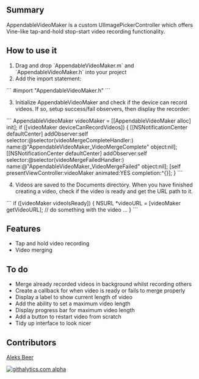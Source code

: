 ## Summary


AppendableVideoMaker is a custom UIImagePickerController which offers Vine-like tap-and-hold stop-start video recording functionality.</p>


## How to use it

<ol>
<li>Drag and drop `AppendableVideoMaker.m` and `AppendableVideoMaker.h` into your project</li>
<li>Add the import statement:</li>
</ol>
```
#import "AppendableVideoMaker.h"
```
<ol start="3">
<li>Initialize AppendableVideoMaker and check if the device can record videos. If so, setup success/fail observers, then display the recorder:</li>
</ol>
```
AppendableVideoMaker videoMaker = [[AppendableVideoMaker alloc] init];
if ([videoMaker deviceCanRecordVideos])
{
	[[NSNotificationCenter defaultCenter] addObserver:self
                                             selector:@selector(videoMergeCompleteHandler:)
                                           		 name:@"AppendableVideoMaker_VideoMergeComplete"
                                           	   object:nil];
	[[NSNotificationCenter defaultCenter] addObserver:self
                                             selector:@selector(videoMergeFailedHandler:)
                                           		 name:@"AppendableVideoMaker_VideoMergeFailed"
                                           	   object:nil];
	[self presentViewController:videoMaker animated:YES completion:^{}];
}
```
<ol start="4">
<li>Videos are saved to the Documents directory. When you have finished creating a video, check if the video is ready and get the URL path to it.</li>
</ol>
```
if ([videoMaker videoIsReady])
{
	NSURL *videoURL = [videoMaker getVideoURL];
	// do something with the video ...
}
```


## Features

<ul>
<li>Tap and hold video recording</li>
<li>Video merging</li>
</ul>


## To do

<ul>
<li>Merge already recorded videos in background whilst recording others</li>
<li>Create a callback for when video is ready or fails to merge properly</li>
<li>Display a label to show current length of video</li>
<li>Add the ability to set a maximum video length</li>
<li>Display progress bar for maximum video length</li>
<li>Add a button to restart video from scratch</li>
<li>Tidy up interface to look nicer</li>
</ul>


## Contributors

<a href="https://twitter.com/AleksBeer" target="_blank">Aleks Beer</a>

[![githalytics.com alpha](https://cruel-carlota.pagodabox.com/20474c2d20c32691c345993857c97b9c "githalytics.com")](http://githalytics.com/AleksBeer/AppendableVideoMaker)
